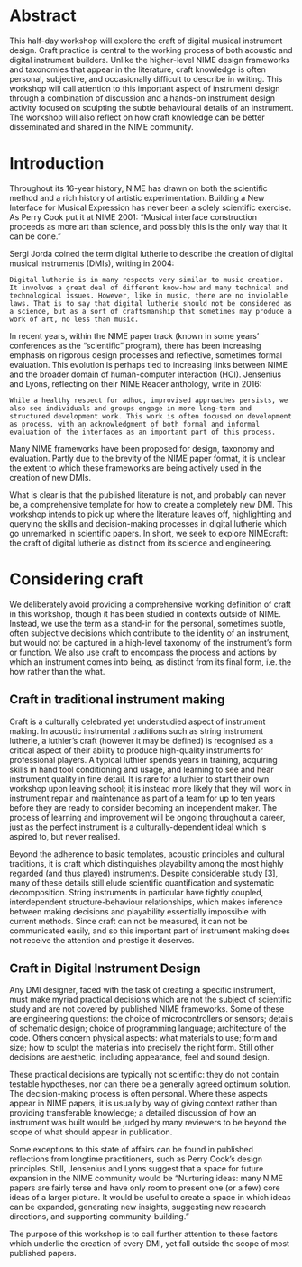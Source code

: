# Abstract

This half-day workshop will explore the craft of digital musical instrument design. Craft practice is central to the working process of both acoustic and digital instrument builders. Unlike the higher-level NIME design frameworks and taxonomies that appear in the literature, craft knowledge is often personal, subjective, and occasionally difficult to describe in writing. This workshop will call attention to this important aspect of instrument design through a combination of discussion and a hands-on instrument design activity focused on sculpting the subtle behavioural details of an instrument. The workshop will also reflect on how craft knowledge can be better disseminated and shared in the NIME community.

# Introduction

Throughout its 16-year history, NIME has drawn on both the scientific method and a rich history of artistic experimentation. Building a New Interface for Musical Expression has never been a solely scientific exercise. As Perry Cook put it at NIME 2001: “Musical interface construction proceeds as more art than science, and possibly this is the only way that it can be done.”

Sergi Jorda coined the term digital lutherie to describe the creation of digital musical instruments (DMIs), writing in 2004:

```
Digital lutherie is in many respects very similar to music creation. It involves a great deal of different know-how and many technical and technological issues. However, like in music, there are no inviolable laws. That is to say that digital lutherie should not be considered as a science, but as a sort of craftsmanship that sometimes may produce a work of art, no less than music.
```

In recent years, within the NIME paper track (known in some years’ conferences as the “scientific” program), there has been increasing emphasis on rigorous design processes and reflective, sometimes formal evaluation. This evolution is perhaps tied to increasing links between NIME and the broader domain of human-computer interaction (HCI). Jensenius and Lyons, reflecting on their NIME Reader anthology, write in 2016:

```
While a healthy respect for adhoc, improvised approaches persists, we also see individuals and groups engage in more long-term and structured development work. This work is often focused on development as process, with an acknowledgment of both formal and informal evaluation of the interfaces as an important part of this process.
```

Many NIME frameworks have been proposed for design, taxonomy and evaluation. Partly due to the brevity of the NIME paper format, it is unclear the extent to which these frameworks are being actively used in the creation of new DMIs.

What is clear is that the published literature is not, and probably can never be, a comprehensive template for how to create a completely new DMI. This workshop intends to pick up where the literature leaves off, highlighting and querying the skills and decision-making processes in digital lutherie which go unremarked in scientific papers. In short, we seek to explore NIMEcraft: the craft of digital lutherie as distinct from its science and engineering.

# Considering craft

We deliberately avoid providing a comprehensive working definition of craft in this workshop, though it has been studied in contexts outside of NIME. Instead, we use the term as a stand-in for the personal, sometimes subtle, often subjective decisions which contribute to the identity of an instrument, but would not be captured in a high-level taxonomy of the instrument’s form or function. We also use craft to encompass the process and actions by which an instrument comes into being, as distinct from its final form, i.e. the how rather than the what.

## Craft in traditional instrument making

Craft is a culturally celebrated yet understudied aspect of instrument making. In acoustic instrumental traditions such as string instrument lutherie, a luthier’s craft (however it may be defined) is recognised as a critical aspect of their ability to produce high-quality instruments for professional players. A typical luthier spends years in training, acquiring skills in hand tool conditioning and usage, and learning to see and hear instrument quality in fine detail. It is rare for a luthier to start their own workshop upon leaving school; it is instead more likely that they will work in instrument repair and maintenance as part of a team for up to ten years before they are ready to consider becoming an independent maker. The process of learning and improvement will be ongoing throughout a career, just as the perfect instrument is a culturally-dependent ideal which is aspired to, but never realised.

Beyond the adherence to basic templates, acoustic principles and cultural traditions, it is craft which distinguishes playability among the most highly regarded (and thus played) instruments. Despite considerable study [3], many of these details still elude scientific quantification and systematic decomposition. String instruments in particular have tightly coupled, interdependent structure-behaviour relationships, which makes inference between making decisions and playability essentially impossible with current methods. Since craft can not be measured, it can not be communicated easily, and so this important part of instrument making does not receive the attention and prestige it deserves.

## Craft in Digital Instrument Design

Any DMI designer, faced with the task of creating a specific instrument, must make myriad practical decisions which are not the subject of scientific study and are not covered by published NIME frameworks. Some of these are engineering questions: the choice of microcontrollers or sensors; details of schematic design; choice of programming language; architecture of the code. Others concern physical aspects: what materials to use; form and size; how to sculpt the materials into precisely the right form. Still other decisions are aesthetic, including appearance, feel and sound design.

These practical decisions are typically not scientific: they do not contain testable hypotheses, nor can there be a generally agreed optimum solution. The decision-making process is often personal. Where these aspects appear in NIME papers, it is usually by way of giving context rather than providing transferable knowledge; a detailed discussion of how an instrument was built would be judged by many reviewers to be beyond the scope of what should appear in publication.

Some exceptions to this state of affairs can be found in published reflections from longtime practitioners, such as Perry Cook’s design principles. Still, Jensenius and Lyons suggest that a space for future expansion in the NIME community would be “Nurturing ideas: many NIME papers are fairly terse and have only room to present one (or a few) core ideas of a larger picture. It would be useful to create a space in which ideas can be expanded, generating new insights, suggesting new research directions, and supporting community-building.”

The purpose of this workshop is to call further attention to these factors which underlie the creation of every DMI, yet fall outside the scope of most published papers.